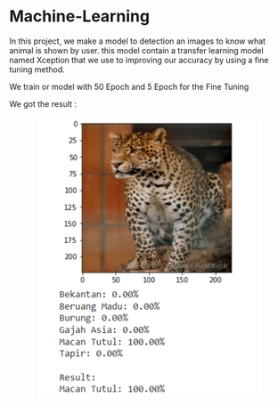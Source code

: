 # Machine-Learning

In this project, we make a model to detection an images to know what animal is shown by user. this model contain a transfer learning model named Xception that we use to improving our accuracy by using a fine tuning method.

We train or model with 50 Epoch and 5 Epoch for the Fine Tuning

We got the result :
<p align="center">
  <img align="center" width="400" src="/Result/resullt1.png" />
</p>
